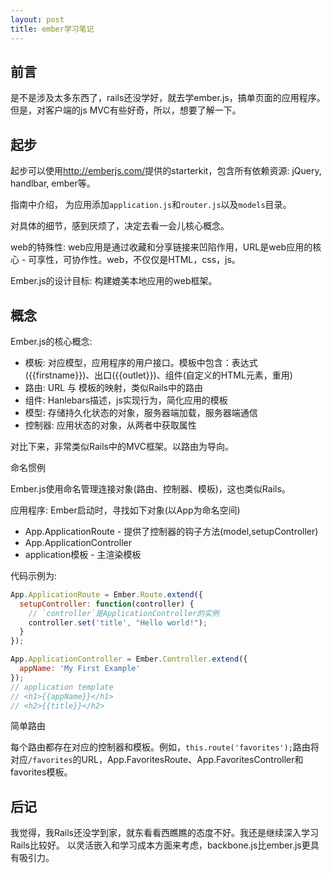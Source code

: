 ```yaml
---
layout: post
title: ember学习笔记
---
```


## 前言

是不是涉及太多东西了，rails还没学好，就去学ember.js，搞单页面的应用程序。但是，对客户端的js MVC有些好奇，所以，想要了解一下。

## 起步

起步可以使用<http://emberjs.com/>提供的starterkit，包含所有依赖资源: jQuery, handlbar, ember等。

指南中介绍， 为应用添加`application.js`和`router.js`以及`models`目录。

对具体的细节，感到厌烦了，决定去看一会儿核心概念。

web的特殊性: web应用是通过收藏和分享链接来凹陷作用，URL是web应用的核心 - 可享性，可协作性。web，不仅仅是HTML，css，js。

Ember.js的设计目标: 构建媲美本地应用的web框架。

## 概念

Ember.js的核心概念: 

* 模板: 对应模型，应用程序的用户接口。模板中包含：表达式({{firstname}})、出口({{outlet}})、组件(自定义的HTML元素，重用)
* 路由: URL 与 模板的映射，类似Rails中的路由
* 组件: Hanlebars描述，js实现行为，简化应用的模板
* 模型: 存储持久化状态的对象，服务器端加载，服务器端通信
* 控制器: 应用状态的对象，从两者中获取属性

对比下来，非常类似Rails中的MVC框架。以路由为导向。

命名惯例

Ember.js使用命名管理连接对象(路由、控制器、模板)，这也类似Rails。

应用程序: Ember启动时，寻找如下对象(以App为命名空间)

* App.ApplicationRoute - 提供了控制器的钩子方法(model,setupController)
* App.ApplicationController
* application模板 - 主渲染模板

代码示例为: 

```javascript
App.ApplicationRoute = Ember.Route.extend({
  setupController: function(controller) {
    // `controller`是ApplicationController的实例
    controller.set('title', "Hello world!");
  }
});

App.ApplicationController = Ember.Controller.extend({
  appName: 'My First Example'
});
// application template
// <h1>{{appName}}</h1>
// <h2>{{title}}</h2>
```

简单路由

每个路由都存在对应的控制器和模板。例如，`this.route('favorites');`路由将对应`/favorites`的URL，App.FavoritesRoute、App.FavoritesController和favorites模板。

## 后记

我觉得，我Rails还没学到家，就东看看西瞧瞧的态度不好。我还是继续深入学习Rails比较好。 以灵活嵌入和学习成本方面来考虑，backbone.js比ember.js更具有吸引力。
